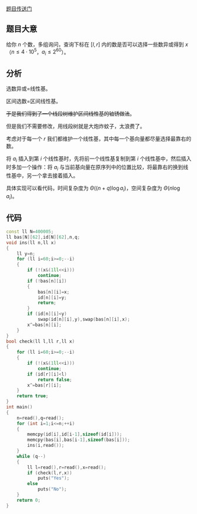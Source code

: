 [题目传送门](https://www.luogu.com.cn/problem/AT_abc223_h)

## 题目大意

给你 $n$ 个数，多组询问，查询下标在 $[l,r]$ 内的数是否可以选择一些数异或得到 $x$（$n \leqslant 4 \cdot 10^5$，$a_i \leqslant 2^{60}$）。

## 分析

选数异或=线性基。

区间选数=区间线性基。

~~于是我们得到了一个线段树维护区间线性基的铀锈做法~~。

但是我们不需要修改，用线段树就是大炮炸蚊子，太浪费了。

考虑对于每一个 $r$ 我们都维护一个线性基，其中每一个基向量都尽量选择最靠右的数。

将 $a_i$ 插入到第 $i$ 个线性基时，先将前一个线性基复制到第 $i$ 个线性基中，然后插入时多加一个操作：将 $a_i$ 与当前基向量在原序列中的位置比较，将最靠右的换到线性基中，另一个拿去接着插入。

具体实现可以看代码，时间复杂度为 $\Theta ((n+q) \log a_i)$，空间复杂度为 $\Theta (n \log a_i)$。

## 代码

```cpp
const ll N=400005;
ll bas[N][62],id[N][62],n,q;
void ins(ll n,ll x)
{
	ll y=n;
	for (ll i=60;i>=0;--i)
	{
		if (!(x&(1ll<<i)))
			continue;
		if (!bas[n][i])
		{
			bas[n][i]=x;
			id[n][i]=y;
			return;
		}
		if (id[n][i]<y)
			swap(id[n][i],y),swap(bas[n][i],x);
		x^=bas[n][i];
	}
}
bool check(ll l,ll r,ll x)
{
	for (ll i=60;i>=0;--i)
	{
		if (!(x&(1ll<<i)))
			continue;
		if (id[r][i]<l)
			return false;
		x^=bas[r][i];
	}
	return true;
}
int main()
{
	n=read(),q=read();
	for (int i=1;i<=n;++i)
	{
		memcpy(id[i],id[i-1],sizeof(id[i]));
		memcpy(bas[i],bas[i-1],sizeof(bas[i]));
		ins(i,read());
	}
	while (q--)
	{
		ll l=read(),r=read(),x=read();
		if (check(l,r,x))
			puts("Yes");
		else
			puts("No");
	}
	return 0;
}
```
